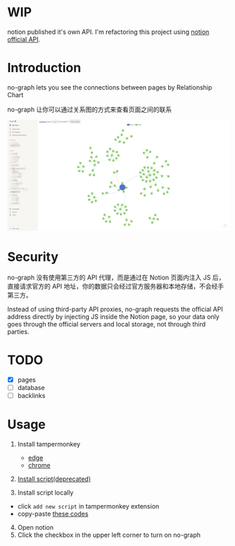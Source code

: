 # WIP
notion published it's own API. I'm refactoring this project using [notion official API](https://developers.notion.com/).

# Introduction

no-graph lets you see the connections between pages by Relationship Chart

no-graph 让你可以通过关系图的方式来查看页面之间的联系

![example](./docs/images/example.png)

# Security

no-graph 没有使用第三方的 API 代理，而是通过在 Notion 页面内注入 JS 后，直接请求官方的 API 地址，你的数据只会经过官方服务器和本地存储，不会经手第三方。

Instead of using third-party API proxies, no-graph requests the official API address directly by injecting JS inside the Notion page, so your data only goes through the official servers and local storage, not through third parties.

# TODO

- [x] pages
- [ ] database
- [ ] backlinks

# Usage

1. Install tampermonkey
    - [edge](https://microsoftedge.microsoft.com/addons/detail/tampermonkey/iikmkjmpaadaobahmlepeloendndfphd)
    - [chrome](https://chrome.google.com/webstore/detail/tampermonkey/dhdgffkkebhmkfjojejmpbldmpobfkfo?hl=zh-CN)

2. [Install script(deprecated)](https://twitter.com/iheyunfei/status/1457892651114455045)
3. Install script locally
  -  click `add new script` in tampermonkey extension
  -  copy-paste [these codes](https://github.com/iheyunfei/no-graph/blob/main/bundle.js)
4. Open notion
5. Click the checkbox in the upper left corner to turn on no-graph

